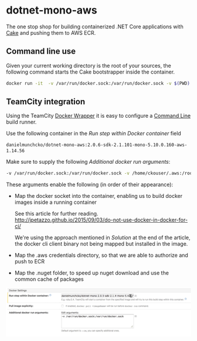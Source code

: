 # dotnet-mono-aws

The one stop shop for building containerized .NET Core applications with [Cake](https://cakebuild.net/) and pushing them to AWS ECR.

## Command line use

Given your current working directory is the root of your sources, the following command starts the Cake bootstrapper inside the container.

```bash
docker run -it  -v /var/run/docker.sock:/var/run/docker.sock -v $(PWD):/src danielmunchcko/dotnet-mono-aws:2.0.5-sdk-2.1.4-mono-5.4.1.7-aws-1.14.32 ./build.sh
```

## TeamCity integration

Using the TeamCity [Docker Wrapper](https://confluence.jetbrains.com/display/TCD10/Docker%20Wrapper) it is easy to configure a [Command Line](https://confluence.jetbrains.com/display/TCD10/Command+Line) build runner.

Use the following container in the *Run step within Docker container* field

```docker
danielmunchcko/dotnet-mono-aws:2.0.6-sdk-2.1.101-mono-5.10.0.160-aws-1.14.56
```

Make sure to supply the following *Additional docker run arguments*:
```bash
-v /var/run/docker.sock:/var/run/docker.sock -v /home/ckouser/.aws:/root/.aws -v /home/ckouser/.nuget:/root/.nuget
```

These arguments enable the following (in order of their appearance):

- Map the docker socket into the container, enabling us to build docker images inside a running container

  See this article for further reading. http://jpetazzo.github.io/2015/09/03/do-not-use-docker-in-docker-for-ci/ 

  We're using the approach mentioned in *Solution* at the end of the article, the docker cli client binary not being mapped but installed in the image.
- Map the .aws credentials directory, so that we are able to authorize and push to ECR
- Map the .nuget folder, to speed up nuget download and use the common cache of packages

![teamcity-build-step-command-line-config](doc/teamcity-build-step-command-line-config.png)



